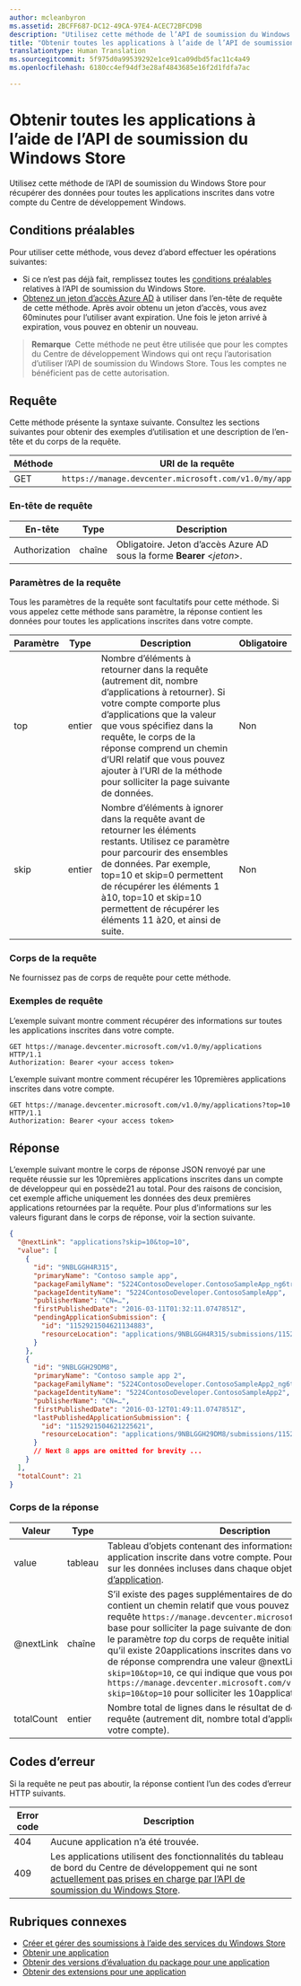 ```yaml
---
author: mcleanbyron
ms.assetid: 2BCFF687-DC12-49CA-97E4-ACEC72BFCD9B
description: "Utilisez cette méthode de l’API de soumission du Windows Store pour récupérer des informations sur toutes les applications inscrites dans votre compte du Centre de développement Windows."
title: "Obtenir toutes les applications à l’aide de l’API de soumission du Windows Store"
translationtype: Human Translation
ms.sourcegitcommit: 5f975d0a99539292e1ce91ca09dbd5fac11c4a49
ms.openlocfilehash: 6180cc4ef94df3e28af4843685e16f2d1fdfa7ac

---
```


# Obtenir toutes les applications à l’aide de l’API de soumission du Windows Store




Utilisez cette méthode de l’API de soumission du Windows Store pour récupérer des données pour toutes les applications inscrites dans votre compte du Centre de développement Windows.

## Conditions préalables

Pour utiliser cette méthode, vous devez d’abord effectuer les opérations suivantes:

* Si ce n’est pas déjà fait, remplissez toutes les [conditions préalables](create-and-manage-submissions-using-windows-store-services.md#prerequisites) relatives à l’API de soumission du Windows Store.
* [Obtenez un jeton d’accès Azure AD](create-and-manage-submissions-using-windows-store-services.md#obtain-an-azure-ad-access-token) à utiliser dans l’en-tête de requête de cette méthode. Après avoir obtenu un jeton d’accès, vous avez 60minutes pour l’utiliser avant expiration. Une fois le jeton arrivé à expiration, vous pouvez en obtenir un nouveau.

>**Remarque**&nbsp;&nbsp;Cette méthode ne peut être utilisée que pour les comptes du Centre de développement Windows qui ont reçu l’autorisation d’utiliser l’API de soumission du Windows Store. Tous les comptes ne bénéficient pas de cette autorisation.

## Requête

Cette méthode présente la syntaxe suivante. Consultez les sections suivantes pour obtenir des exemples d’utilisation et une description de l’en-tête et du corps de la requête.

| Méthode | URI de la requête                                                      |
|--------|------------------------------------------------------------------|
| GET    | ```https://manage.devcenter.microsoft.com/v1.0/my/applications``` |

<span/>
 

### En-tête de requête

| En-tête        | Type   | Description                                                                 |
|---------------|--------|-----------------------------------------------------------------------------|
| Authorization | chaîne | Obligatoire. Jeton d’accès Azure AD sous la forme **Bearer** &lt;*jeton*&gt;. |

<span/>

### Paramètres de la requête

Tous les paramètres de la requête sont facultatifs pour cette méthode. Si vous appelez cette méthode sans paramètre, la réponse contient les données pour toutes les applications inscrites dans votre compte.
 
|  Paramètre  |  Type  |  Description  |  Obligatoire  |
|------|------|------|------|
|  top  |  entier  |  Nombre d’éléments à retourner dans la requête (autrement dit, nombre d’applications à retourner). Si votre compte comporte plus d’applications que la valeur que vous spécifiez dans la requête, le corps de la réponse comprend un chemin d’URI relatif que vous pouvez ajouter à l’URI de la méthode pour solliciter la page suivante de données.  |  Non  |
|  skip  |  entier  |  Nombre d’éléments à ignorer dans la requête avant de retourner les éléments restants. Utilisez ce paramètre pour parcourir des ensembles de données. Par exemple, top=10 et skip=0 permettent de récupérer les éléments 1 à10, top=10 et skip=10 permettent de récupérer les éléments 11 à20, et ainsi de suite.  |  Non  |

<span/>

### Corps de la requête

Ne fournissez pas de corps de requête pour cette méthode.

### Exemples de requête

L’exemple suivant montre comment récupérer des informations sur toutes les applications inscrites dans votre compte.

```
GET https://manage.devcenter.microsoft.com/v1.0/my/applications HTTP/1.1
Authorization: Bearer <your access token>
```

L’exemple suivant montre comment récupérer les 10premières applications inscrites dans votre compte.

```
GET https://manage.devcenter.microsoft.com/v1.0/my/applications?top=10 HTTP/1.1
Authorization: Bearer <your access token>
```

## Réponse

L’exemple suivant montre le corps de réponse JSON renvoyé par une requête réussie sur les 10premières applications inscrites dans un compte de développeur qui en possède21 au total. Pour des raisons de concision, cet exemple affiche uniquement les données des deux premières applications retournées par la requête. Pour plus d’informations sur les valeurs figurant dans le corps de réponse, voir la section suivante.

```json
{
  "@nextLink": "applications?skip=10&top=10",
  "value": [
    {
      "id": "9NBLGGH4R315",
      "primaryName": "Contoso sample app",
      "packageFamilyName": "5224ContosoDeveloper.ContosoSampleApp_ng6try80pwt52",
      "packageIdentityName": "5224ContosoDeveloper.ContosoSampleApp",
      "publisherName": "CN=…",
      "firstPublishedDate": "2016-03-11T01:32:11.0747851Z",
      "pendingApplicationSubmission": {
        "id": "1152921504621134883",
        "resourceLocation": "applications/9NBLGGH4R315/submissions/1152921504621134883"
      }
    },
    {
      "id": "9NBLGGH29DM8",
      "primaryName": "Contoso sample app 2",
      "packageFamilyName": "5224ContosoDeveloper.ContosoSampleApp2_ng6try80pwt52",
      "packageIdentityName": "5224ContosoDeveloper.ContosoSampleApp2",
      "publisherName": "CN=…",
      "firstPublishedDate": "2016-03-12T01:49:11.0747851Z",
      "lastPublishedApplicationSubmission": {
        "id": "1152921504621225621",
        "resourceLocation": "applications/9NBLGGH29DM8/submissions/1152921504621225621"
      }
      // Next 8 apps are omitted for brevity ...
    }
  ],
  "totalCount": 21
}
```

### Corps de la réponse

| Valeur      | Type   | Description                                                                                                                                                                                                                                                                         |
|------------|--------|----------------------------------------------------------------------------------------------------------------------------------------------------------------------------------------------------------------------------------------------------------------------------------------|
| value      | tableau  | Tableau d’objets contenant des informations sur chaque application inscrite dans votre compte. Pour plus d’informations sur les données incluses dans chaque objet, voir [Ressource d’application](get-app-data.md#application_object).                                                                                                                           |
| @nextLink  | chaîne | S’il existe des pages supplémentaires de données, cette chaîne contient un chemin relatif que vous pouvez ajouter à l’URI de requête ```https://manage.devcenter.microsoft.com/v1.0/my/``` de base pour solliciter la page suivante de données. Par exemple, si le paramètre *top* du corps de requête initial a la valeur 10, mais qu’il existe 20applications inscrites dans votre compte, le corps de réponse comprendra une valeur @nextLink de ```applications?skip=10&top=10```, ce qui indique que vous pouvez appeler ```https://manage.devcenter.microsoft.com/v1.0/my/applications?skip=10&top=10``` pour solliciter les 10applications suivantes. |
| totalCount | entier    | Nombre total de lignes dans le résultat de données pour la requête (autrement dit, nombre total d’applications inscrites dans votre compte).                                                                                                                                                                                                                             |

<span/>

## Codes d’erreur

Si la requête ne peut pas aboutir, la réponse contient l’un des codes d’erreur HTTP suivants.

| Error code |  Description   |
|--------|------------------|
| 404  | Aucune application n’a été trouvée. |
| 409  | Les applications utilisent des fonctionnalités du tableau de bord du Centre de développement qui ne sont [actuellement pas prises en charge par l’API de soumission du Windows Store](create-and-manage-submissions-using-windows-store-services.md#not_supported).  |

<span/>

## Rubriques connexes

* [Créer et gérer des soumissions à l’aide des services du Windows Store](create-and-manage-submissions-using-windows-store-services.md)
* [Obtenir une application](get-an-app.md)
* [Obtenir des versions d’évaluation du package pour une application](get-flights-for-an-app.md)
* [Obtenir des extensions pour une application](get-add-ons-for-an-app.md)



<!--HONumber=Aug16_HO5-->


